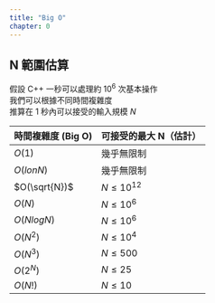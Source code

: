 ```yaml
---
title: "Big O"
chapter: 0
---
```


## N 範圍估算

假設 C++ 一秒可以處理約 $10^{6}$ 次基本操作<br>
我們可以根據不同時間複雜度<br>
推算在 1 秒內可以接受的輸入規模 $N$

| 時間複雜度 (Big O) | 可接受的最大 N（估計）|
| ----- | ------------------------ |
| $O(1)$ | 幾乎無限制 |
| $O(lonN)$ | 幾乎無限制 |
| $O(\sqrt{N})$ | $N \leq 10^{12}$ |
| $O(N)$ | $N \leq 10^{6}$ |
| $O(NlogN)$ | $N \leq 10^{6}$ |
| $O(N^{2})$ | $N \leq 10^{4}$ |
| $O(N^{3})$ | $N \leq 500$ |
| $O(2^{N})$ | $N \leq 25$ |
| $O(N!)$ | $N \leq 10$ |



